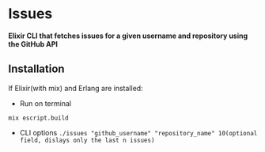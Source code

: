 # Issues

**Elixir CLI that fetches issues for a given username and repository using the GitHub API**

## Installation

If Elixir(with mix) and Erlang are installed:

- Run on terminal
```
mix escript.build
```
- CLI options
``` ./issues "github_username" "repository_name" 10(optional field, dislays only the last n issues) ```
